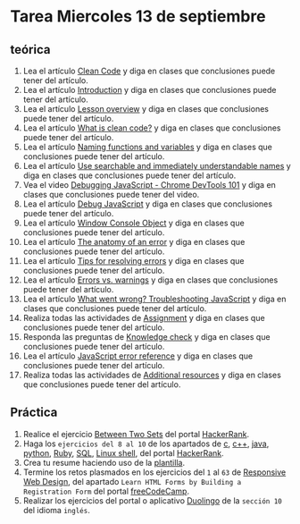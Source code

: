 # Tarea Miercoles 13 de septiembre

## teórica

1. Lea el artículo [Clean Code](https://www.theodinproject.com/lessons/foundations-clean-code) y diga en clases que conclusiones puede tener del artículo.
2. Lea el artículo [Introduction](https://www.theodinproject.com/lessons/foundations-clean-code#introduction) y diga en clases que conclusiones puede tener del artículo.
3. Lea el artículo [Lesson overview](https://www.theodinproject.com/lessons/foundations-clean-code#lesson-overview) y diga en clases que conclusiones puede tener del artículo.
4. Lea el artículo [What is clean code?](https://www.theodinproject.com/lessons/foundations-clean-code#what-is-clean-code) y diga en clases que conclusiones puede tener del artículo.
5. Lea el artículo [Naming functions and variables](https://www.theodinproject.com/lessons/foundations-clean-code#naming-functions-and-variables) y diga en clases que conclusiones puede tener del artículo.
6. Lea el artículo [Use searchable and immediately understandable names](https://www.theodinproject.com/lessons/foundations-clean-code#use-searchable-and-immediately-understandable-names) y diga en clases que conclusiones puede tener del artículo.
7. Vea el video [Debugging JavaScript - Chrome DevTools 101](https://www.youtube.com/watch?v=H0XScE08hy8&ab_channel=GoogleChromeDevelopers) y diga en clases que conclusiones puede tener del video.
8. Lea el artículo [Debug JavaScript](https://developer.chrome.com/docs/devtools/javascript/) y diga en clases que conclusiones puede tener del artículo.
9. Lea el artículo [Window Console Object](https://www.w3schools.com/jsref/obj_console.asp) y diga en clases que conclusiones puede tener del artículo.
10. Lea el artículo [The anatomy of an error](https://www.theodinproject.com/lessons/foundations-understanding-errors#the-anatomy-of-an-error) y diga en clases que conclusiones puede tener del artículo.
11. Lea el artículo [Tips for resolving errors](https://www.theodinproject.com/lessons/foundations-understanding-errors#tips-for-resolving-errors) y diga en clases que conclusiones puede tener del artículo.
12. Lea el artículo [Errors vs. warnings](https://www.theodinproject.com/lessons/foundations-understanding-errors#errors-vs-warnings) y diga en clases que conclusiones puede tener del artículo.
13. Lea el artículo [What went wrong? Troubleshooting JavaScript](https://developer.mozilla.org/en-US/docs/Learn/JavaScript/First_steps/What_went_wrong) y diga en clases que conclusiones puede tener del artículo.
14. Realiza todas las actividades de [Assignment](https://www.theodinproject.com/lessons/foundations-understanding-errors#assignments) y diga en clases que conclusiones puede tener del artículo.
15. Responda las preguntas de [Knowledge check](https://www.theodinproject.com/lessons/foundations-understanding-errors#knowledge-check) y diga en clases que conclusiones puede tener del artículo.
16. Lea el artículo [JavaScript error reference](https://developer.mozilla.org/en-US/docs/Web/JavaScript/Reference/Errors) y diga en clases que conclusiones puede tener del artículo.
17. Realiza todas las actividades de [Additional resources](https://www.theodinproject.com/lessons/foundations-understanding-errors#additional-resources) y diga en clases que conclusiones puede tener del artículo.

## Práctica

1. Realice el ejercicio [Between Two Sets](https://www.hackerrank.com/challenges/between-two-sets/problem?isFullScreen=false) del portal [HackerRank](https://www.hackerrank.com/dashboard).
2. Haga los `ejercicios del 8 al 10` de los apartados de [c](https://www.hackerrank.com/domains/c), [c++](https://www.hackerrank.com/domains/cpp), [java](https://www.hackerrank.com/domains/java), [python](https://www.hackerrank.com/domains/python), [Ruby](https://www.hackerrank.com/domains/ruby), [SQL](https://www.hackerrank.com/domains/sql), [Linux shell](https://www.hackerrank.com/domains/shell), del portal [HackerRank](https://www.hackerrank.com/dashboard).
3. Crea tu resume haciendo uso de la [plantilla](https://docs.google.com/document/d/1jfUa4HGBDjt2peJPQ0Wg1YhdGkCoSysS6QMT4u8bCic/edit?usp=sharing).
4. Termine los retos plasmados en los ejercicios del `1` al `63` de [Responsive Web Design](https://www.freecodecamp.org/learn/2022/responsive-web-design/), del apartado `Learn HTML Forms by Building a Registration Form` del portal [freeCodeCamp](https://www.freecodecamp.org/learn/).
5. Realizar los ejercicios del portal o aplicativo [Duolingo](https://www.duolingo.com/learn) de la `sección 10` del idioma `inglés`.

